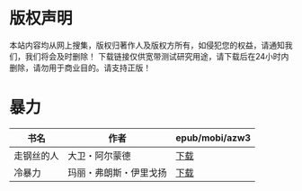 # 版权声明

本站内容均从网上搜集，版权归著作人及版权方所有，如侵犯您的权益，请通知我们，我们将会及时删除！ 下载链接仅供宽带测试研究用途，请下载后在24小时内删除，请勿用于商业目的。请支持正版！

# 暴力

| 书名 | 作者 | epub/mobi/azw3 |
| --- | --- | --- |
| 走钢丝的人 | 大卫・阿尔蒙德 | [下载](https://url89.ctfile.com/f/31084289-1357031827-350ba1?p=8866) |
| 冷暴力 | 玛丽・弗朗斯・伊里戈扬 | [下载](https://url89.ctfile.com/f/31084289-1357020379-602ca5?p=8866) |

